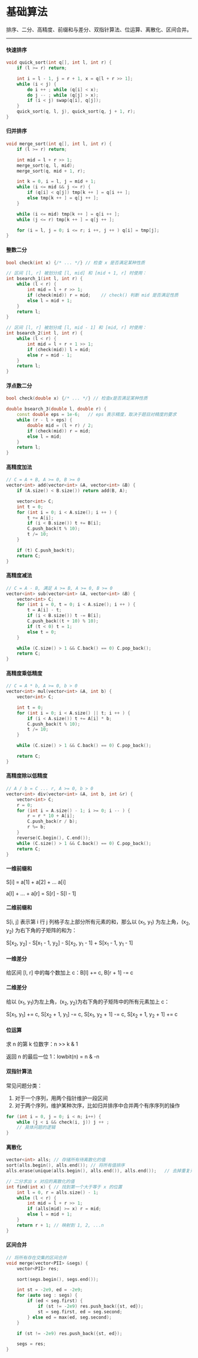 # 基础算法

排序、二分、高精度、前缀和与差分、双指针算法、位运算、离散化、区间合并。

---

#### 快速排序

```cpp
void quick_sort(int q[], int l, int r) {
    if (l >= r) return;

    int i = l - 1, j = r + 1, x = q[l + r >> 1];
    while (i < j) {
        do i ++ ; while (q[i] < x);
        do j -- ; while (q[j] > x);
        if (i < j) swap(q[i], q[j]);
    }
    quick_sort(q, l, j), quick_sort(q, j + 1, r);
}
```

#### 归并排序

```cpp
void merge_sort(int q[], int l, int r) {
    if (l >= r) return;

    int mid = l + r >> 1;
    merge_sort(q, l, mid);
    merge_sort(q, mid + 1, r);

    int k = 0, i = l, j = mid + 1;
    while (i <= mid && j <= r) {
        if (q[i] < q[j]) tmp[k ++ ] = q[i ++ ];
        else tmp[k ++ ] = q[j ++ ];
    }

    while (i <= mid) tmp[k ++ ] = q[i ++ ];
    while (j <= r) tmp[k ++ ] = q[j ++ ];

    for (i = l, j = 0; i <= r; i ++, j ++ ) q[i] = tmp[j];
}
```

#### 整数二分

```cpp
bool check(int x) {/* ... */} // 检查 x 是否满足某种性质

// 区间 [l, r] 被划分成 [l, mid] 和 [mid + 1, r] 时使用：
int bsearch_1(int l, int r) {
    while (l < r) {
        int mid = l + r >> 1;
        if (check(mid)) r = mid;    // check() 判断 mid 是否满足性质
        else l = mid + 1;
    }
    return l;
}

// 区间 [l, r] 被划分成 [l, mid - 1] 和 [mid, r] 时使用：
int bsearch_2(int l, int r) {
    while (l < r) {
        int mid = l + r + 1 >> 1;
        if (check(mid)) l = mid;
        else r = mid - 1;
    }
    return l;
}
```

#### 浮点数二分

```cpp
bool check(double x) {/* ... */} // 检查x是否满足某种性质

double bsearch_3(double l, double r) {
    const double eps = 1e-6;   // eps 表示精度，取决于题目对精度的要求
    while (r - l > eps) {
        double mid = (l + r) / 2;
        if (check(mid)) r = mid;
        else l = mid;
    }
    return l;
}
```

#### 高精度加法

```cpp
// C = A + B, A >= 0, B >= 0
vector<int> add(vector<int> &A, vector<int> &B) {
    if (A.size() < B.size()) return add(B, A);

    vector<int> C;
    int t = 0;
    for (int i = 0; i < A.size(); i ++ ) {
        t += A[i];
        if (i < B.size()) t += B[i];
        C.push_back(t % 10);
        t /= 10;
    }

    if (t) C.push_back(t);
    return C;
}
```

#### 高精度减法

```cpp
// C = A - B, 满足 A >= B, A >= 0, B >= 0
vector<int> sub(vector<int> &A, vector<int> &B) {
    vector<int> C;
    for (int i = 0, t = 0; i < A.size(); i ++ ) {
        t = A[i] - t;
        if (i < B.size()) t -= B[i];
        C.push_back((t + 10) % 10);
        if (t < 0) t = 1;
        else t = 0;
    }

    while (C.size() > 1 && C.back() == 0) C.pop_back();
    return C;
}
```

#### 高精度乘低精度

```cpp
// C = A * b, A >= 0, b > 0
vector<int> mul(vector<int> &A, int b) {
    vector<int> C;

    int t = 0;
    for (int i = 0; i < A.size() || t; i ++ ) {
        if (i < A.size()) t += A[i] * b;
        C.push_back(t % 10);
        t /= 10;
    }

    while (C.size() > 1 && C.back() == 0) C.pop_back();

    return C;
}
```

#### 高精度除以低精度

```cpp
// A / b = C ... r, A >= 0, b > 0
vector<int> div(vector<int> &A, int b, int &r) {
    vector<int> C;
    r = 0;
    for (int i = A.size() - 1; i >= 0; i -- ) {
        r = r * 10 + A[i];
        C.push_back(r / b);
        r %= b;
    }
    reverse(C.begin(), C.end());
    while (C.size() > 1 && C.back() == 0) C.pop_back();
    return C;
}
```

#### 一维前缀和

S[i] = a[1] + a[2] + ... a[i]

a[l] + ... + a[r] = S[r] - S[l - 1]

#### 二维前缀和 

S[i, j] 表示第 i 行 j 列格子左上部分所有元素的和，那么以 (x<sub>1</sub>, y<sub>1</sub>) 为左上角，(x<sub>2</sub>, y<sub>2</sub>) 为右下角的子矩阵的和为：

S[x<sub>2</sub>, y<sub>2</sub>] - S[x<sub>1</sub> - 1, y<sub>2</sub>] - S[x<sub>2</sub>, y<sub>1</sub> - 1] + S[x<sub>1</sub> - 1, y<sub>1</sub> - 1]

#### 一维差分

给区间 [l, r] 中的每个数加上 c：B[l] += c, B[r + 1] -= c

#### 二维差分

给以 (x<sub>1</sub>, y<sub>1</sub>)为左上角，(x<sub>2</sub>, y<sub>2</sub>)为右下角的子矩阵中的所有元素加上 c：

S[x<sub>1</sub>, y<sub>1</sub>] += c, S[x<sub>2</sub> + 1, y<sub>1</sub>] -= c, S[x<sub>1</sub>, y<sub>2</sub> + 1] -= c, S[x<sub>2</sub> + 1, y<sub>2</sub> + 1] += c

#### 位运算

求 n 的第 k 位数字：n >> k & 1

返回 n 的最后一位 1：lowbit(n) = n & -n

#### 双指针算法

常见问题分类：

1. 对于一个序列，用两个指针维护一段区间
2. 对于两个序列，维护某种次序，比如归并排序中合并两个有序序列的操作

```cpp
for (int i = 0, j = 0; i < n; i++) {
    while (j < i && check(i, j)) j ++ ;
    // 具体问题的逻辑
}
```

#### 离散化

```cpp
vector<int> alls; // 存储所有待离散化的值
sort(alls.begin(), alls.end()); // 将所有值排序
alls.erase(unique(alls.begin(), alls.end()), alls.end());   // 去掉重复元素

// 二分求出 x 对应的离散化的值
int find(int x) { // 找到第一个大于等于 x 的位置
    int l = 0, r = alls.size() - 1;
    while (l < r) {
        int mid = l + r >> 1;
        if (alls[mid] >= x) r = mid;
        else l = mid + 1;
    }
    return r + 1; // 映射到 1, 2, ...n
}
```

#### 区间合并

```cpp
// 将所有存在交集的区间合并
void merge(vector<PII> &segs) {
    vector<PII> res;

    sort(segs.begin(), segs.end());

    int st = -2e9, ed = -2e9;
    for (auto seg : segs) {
        if (ed < seg.first) {
            if (st != -2e9) res.push_back({st, ed});
            st = seg.first, ed = seg.second;
        } else ed = max(ed, seg.second);
    }

    if (st != -2e9) res.push_back({st, ed});

    segs = res;
}
```

